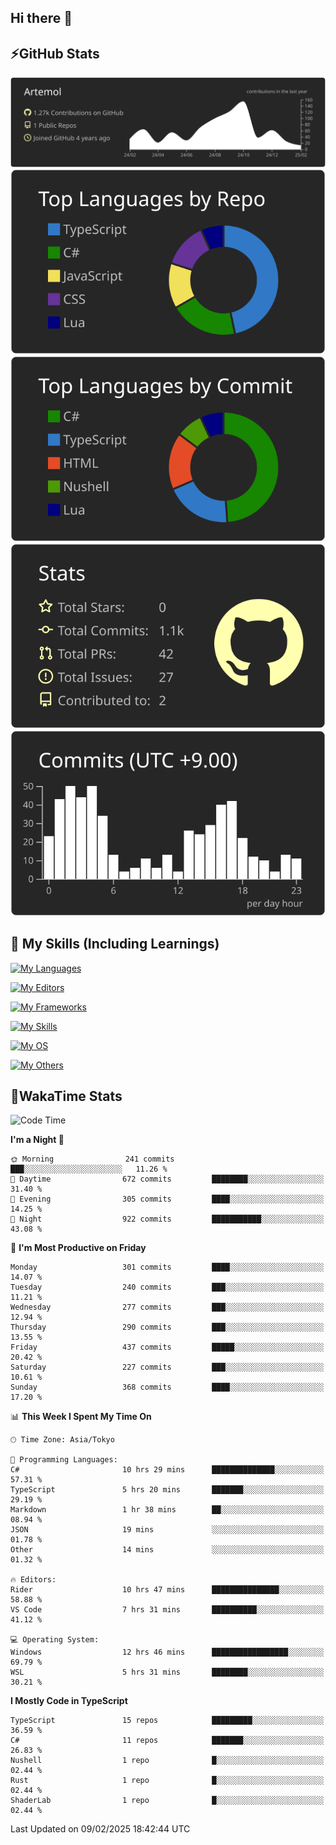 ## Hi there 👋
<!--
**Artemol/Artemol** is a ✨ _special_ ✨ repository because its `README.md` (this file) appears on your GitHub profile.

Here are some ideas to get you started:

- 🔭 I’m currently working on ...
- 🌱 I’m currently learning ...
- 👯 I’m looking to collaborate on ...
- 🤔 I’m looking for help with ...
- 💬 Ask me about ...
- 📫 How to reach me: ...
- 😄 Pronouns: ...
- ⚡ Fun fact: ...
-->

## ⚡GitHub Stats
[![](https://raw.githubusercontent.com/Artemol/Artemol/main/profile-summary-card-output/apprentice/0-profile-details.svg)](https://github.com/vn7n24fzkq/github-profile-summary-cards)
[![](https://raw.githubusercontent.com/Artemol/Artemol/main/profile-summary-card-output/apprentice/1-repos-per-language.svg)](https://github.com/vn7n24fzkq/github-profile-summary-cards) [![](https://raw.githubusercontent.com/Artemol/Artemol/main/profile-summary-card-output/apprentice/2-most-commit-language.svg)](https://github.com/vn7n24fzkq/github-profile-summary-cards)
[![](https://raw.githubusercontent.com/Artemol/Artemol/main/profile-summary-card-output/apprentice/3-stats.svg)](https://github.com/vn7n24fzkq/github-profile-summary-cards) [![](https://raw.githubusercontent.com/Artemol/Artemol/main/profile-summary-card-output/apprentice/4-productive-time.svg)](https://github.com/vn7n24fzkq/github-profile-summary-cards)

## 🌱 My Skills (Including Learnings)

<!--
### Languages
-->
[![My Languages](https://skillicons.dev/icons?i=ts,py,cs,dotnet,rust,go,c,matlab,css)](https://skillicons.dev)

<!--
### Editors
-->
[![My Editors](https://skillicons.dev/icons?i=vscode,neovim,vim,visualstudio,idea)](https://skillicons.dev)

<!--
### Frameworks
-->
[![My Frameworks](https://skillicons.dev/icons?i=react,nestjs,vite,tailwind,tauri,electron,remix,nextjs,fastapi)](https://skillicons.dev)

<!--
### Tools
-->
[![My Skills](https://skillicons.dev/icons?i=git,nodejs,docker,unity,postman,bun,discord,cloudflare,bash,prometheus,grafana,obsidian)](https://skillicons.dev)

<!--
### OS
-->
[![My OS](https://skillicons.dev/icons?i=windows,ubuntu)](https://skillicons.dev)

<!--
### Others
-->
[![My Others](https://skillicons.dev/icons?i=github,raspberrypi,gcp)](https://skillicons.dev)

## 💬WakaTime Stats
<!--START_SECTION:waka-->
![Code Time](http://img.shields.io/badge/Code%20Time-445%20hrs%2057%20mins-blue)

**I'm a Night 🦉** 

```text
🌞 Morning                241 commits         ███░░░░░░░░░░░░░░░░░░░░░░   11.26 % 
🌆 Daytime                672 commits         ████████░░░░░░░░░░░░░░░░░   31.40 % 
🌃 Evening                305 commits         ████░░░░░░░░░░░░░░░░░░░░░   14.25 % 
🌙 Night                  922 commits         ███████████░░░░░░░░░░░░░░   43.08 % 
```
📅 **I'm Most Productive on Friday** 

```text
Monday                   301 commits         ████░░░░░░░░░░░░░░░░░░░░░   14.07 % 
Tuesday                  240 commits         ███░░░░░░░░░░░░░░░░░░░░░░   11.21 % 
Wednesday                277 commits         ███░░░░░░░░░░░░░░░░░░░░░░   12.94 % 
Thursday                 290 commits         ███░░░░░░░░░░░░░░░░░░░░░░   13.55 % 
Friday                   437 commits         █████░░░░░░░░░░░░░░░░░░░░   20.42 % 
Saturday                 227 commits         ███░░░░░░░░░░░░░░░░░░░░░░   10.61 % 
Sunday                   368 commits         ████░░░░░░░░░░░░░░░░░░░░░   17.20 % 
```


📊 **This Week I Spent My Time On** 

```text
🕑︎ Time Zone: Asia/Tokyo

💬 Programming Languages: 
C#                       10 hrs 29 mins      ██████████████░░░░░░░░░░░   57.31 % 
TypeScript               5 hrs 20 mins       ███████░░░░░░░░░░░░░░░░░░   29.19 % 
Markdown                 1 hr 38 mins        ██░░░░░░░░░░░░░░░░░░░░░░░   08.94 % 
JSON                     19 mins             ░░░░░░░░░░░░░░░░░░░░░░░░░   01.78 % 
Other                    14 mins             ░░░░░░░░░░░░░░░░░░░░░░░░░   01.32 % 

🔥 Editors: 
Rider                    10 hrs 47 mins      ███████████████░░░░░░░░░░   58.88 % 
VS Code                  7 hrs 31 mins       ██████████░░░░░░░░░░░░░░░   41.12 % 

💻 Operating System: 
Windows                  12 hrs 46 mins      █████████████████░░░░░░░░   69.79 % 
WSL                      5 hrs 31 mins       ████████░░░░░░░░░░░░░░░░░   30.21 % 
```

**I Mostly Code in TypeScript** 

```text
TypeScript               15 repos            █████████░░░░░░░░░░░░░░░░   36.59 % 
C#                       11 repos            ███████░░░░░░░░░░░░░░░░░░   26.83 % 
Nushell                  1 repo              █░░░░░░░░░░░░░░░░░░░░░░░░   02.44 % 
Rust                     1 repo              █░░░░░░░░░░░░░░░░░░░░░░░░   02.44 % 
ShaderLab                1 repo              █░░░░░░░░░░░░░░░░░░░░░░░░   02.44 % 
```




 Last Updated on 09/02/2025 18:42:44 UTC
<!--END_SECTION:waka-->
